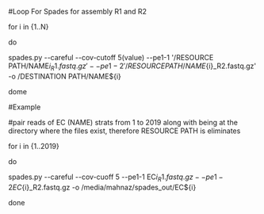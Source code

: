 
#Loop For Spades for assembly R1 and R2


for i in {1..N}

do

spades.py --careful --cov-cutoff 5(value) --pe1-1 '/RESOURCE PATH/NAME${i}_R1.fastq.gz' --pe1-2 '/RESOURCE PATH/NAME${i}_R2.fastq.gz' -o /DESTINATION PATH/NAME${i}

dome


#Example

#pair reads of EC (NAME) strats from 1 to 2019 along with being at the directory where the files exist, therefore RESOURCE PATH is eliminates

for i in {1..2019}

do

spades.py --careful --cov-cuoff 5 --pe1-1 EC${i}_R1.fastq.gz --pe1-2 EC${i}_R2.fastq.gz -o /media/mahnaz/spades_out/EC${i}

done

